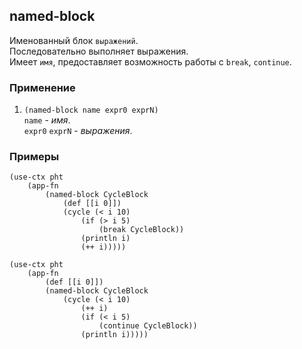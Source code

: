 ## named-block
Именованный блок `выражений`.<br>
Последовательно выполняет выражения.<br>
Имеет `имя`, предоставляет возможность работы с `break`, `continue`.

### Применение

1. `(named-block name expr0 exprN)`<br>
`name` - _имя_.<br>
`expr0` `exprN` - _выражения_.

### Примеры

```pihta
(use-ctx pht
    (app-fn
        (named-block CycleBlock
            (def [[i 0]])
            (cycle (< i 10)
                (if (> i 5)
                    (break CycleBlock))
                (println i)
                (++ i)))))
```

```pihta
(use-ctx pht
    (app-fn
        (def [[i 0]])
        (named-block CycleBlock
            (cycle (< i 10)
                (++ i)
                (if (< i 5)
                    (continue CycleBlock))
                (println i)))))
```